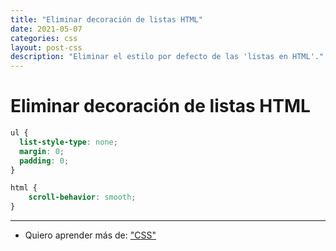 ```yaml
---
title: "Eliminar decoración de listas HTML"
date: 2021-05-07
categories: css
layout: post-css
description: "Eliminar el estilo por defecto de las 'listas en HTML'."
---
```


# Eliminar decoración de listas HTML

````css
ul {
  list-style-type: none;
  margin: 0;
  padding: 0;
}
````

```css
html {
    scroll-behavior: smooth;
}
```

***

- Quiero aprender más de: ["CSS"](../00/css)
